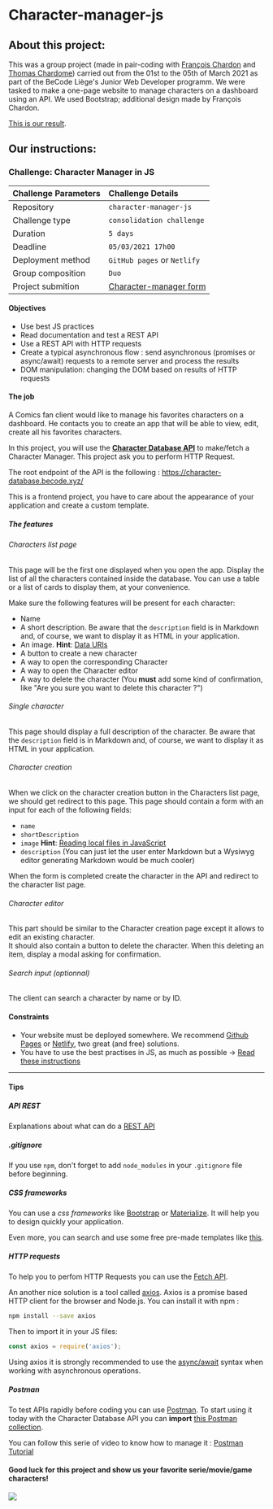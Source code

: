 # Character-manager-js

## About this project:
This was a group project (made in pair-coding with [François Chardon](https://github.com/ChardonFrancois) and [Thomas Chardome](https://github.com/ChardomeThomas)) carried out from the 01st to the 05th of March 2021 as part of the BeCode Liège's Junior Web Developer programm. We were tasked to make a one-page website to manage characters on a dashboard using an API. We used Bootstrap; additional design made by François Chardon.

[This is our result](https://charlottemoureau.github.io/character-manager-js/).

## Our instructions:

### Challenge: Character Manager in JS
| Challenge Parameters | Challenge Details           |
| :------------------- | :-------------------------- |
| Repository           | `character-manager-js`      |
| Challenge type       | `consolidation challenge`   |
| Duration             | `5 days`                    |
| Deadline             | `05/03/2021 17h00`          |
| Deployment method    | `GitHub pages` or `Netlify` |
| Group composition    | `Duo`                       |
| Project submition    | [Character-manager form]()  |

 

#### Objectives 

- Use best JS practices
- Read documentation and test a REST API
- Use a REST API with HTTP requests
- Create a typical asynchronous flow : send asynchronous (promises or async/await) requests to a remote server and process the results
- DOM manipulation: changing the DOM based on results of HTTP requests

#### The job

A Comics fan client would like to manage his favorites characters on a dashboard. He contacts you to create an app that will be able to view, edit, create all his favorites characters. 

In this project, you will use the [**Character Database API**](https://character-database.becode.xyz/) to make/fetch a Character Manager. This project ask you to perform HTTP Request.

The root endpoint of the API is the following : https://character-database.becode.xyz/
  
This is a frontend project, you have to care about the appearance of your application and create a custom template. 

##### The features

###### Characters list page

This page will be the first one displayed when you open the app. Display the list of all the characters contained inside the database. You can use a table or a list of cards to display them, at your convenience.

Make sure the following features will be present for each character:

* Name
* A short description. Be aware that the `description` field is in Markdown and, of course, we want to display it as HTML in your application.
* An image. **Hint**: [Data URIs](https://css-tricks.com/data-uris/)
* A button to create a new character
* A way to open the corresponding Character
* A way to open the Character editor
* A way to delete the character (You **must** add some kind of confirmation, like "Are you sure you want to delete this character ?")

###### Single character 

This page should display a full description of the character. Be aware that the `description` field is in Markdown and, of course, we want to display it as HTML in your application.

###### Character creation

When we click on the character creation button in the Characters list page, we should get redirect to this page. This page should contain a form with an input for each of the following fields:

* `name`
* `shortDescription`
* `image` **Hint**: [Reading local files in JavaScript](https://www.html5rocks.com/en/tutorials/file/dndfiles/)
* `description` (You can just let the user enter Markdown but a Wysiwyg editor generating Markdown would be much cooler)

When the form is completed create the character in the API and redirect to the character list page.

###### Character editor

This part should be similar to the Character creation page except it allows to edit an existing character.  
It should also contain a button to delete the character. When this deleting an item, display a modal asking for confirmation.

###### Search input (optionnal)

The client can search a character by name or by ID.


#### Constraints

* Your website must be deployed somewhere. We recommend [Github Pages](https://pages.github.com) or [Netlify](https://www.netlify.com), two great (and free) solutions.
* You have to use the best practises in JS, as much as possible -> [Read these instructions](jsbestpractises.md)

***


#### Tips

##### API REST

Explanations about what can do a [REST API](https://github.com/leny/klopedi/blob/master/rest/rest.md)

##### .gitignore

If you use `npm`, don't forget to add `node_modules` in your `.gitignore` file before beginning. 
 
##### CSS frameworks

You can use a *css frameworks* like [Bootstrap](https://getbootstrap.com/) or [Materialize](https://materializecss.com/). 
It will help you to design quickly your application. 

Even more, you can search and use some free pre-made templates like [this](https://github.com/startbootstrap/startbootstrap-heroic-features).  

##### HTTP requests

To help you to perfom HTTP Requests you can use the [Fetch API](https://developer.mozilla.org/en-US/docs/Web/API/Fetch_API).  

An another nice solution is a tool called [axios](https://github.com/axios/axios). Axios is a promise based HTTP client for the browser and Node.js.
You can install it with npm :

```bash
npm install --save axios
```

Then to import it in your JS files:

```javascript
const axios = require('axios');
```
Using axios it is strongly recommended to use the [async/await](https://javascript.info/async-await) syntax when working with asynchronous operations.

##### Postman

To test APIs rapidly before coding you can use [Postman](https://www.getpostman.com/). 
To start using it today with the Character Database API you can **import** [this Postman collection](https://static.becode.xyz/character-database/characters-database.postman_collection.json).

You can follow this serie of video to know how to manage it : [Postman Tutorial](https://www.youtube.com/watch?v=juldrxDrSH0&list=PLhW3qG5bs-L-oT0GenwPLcJAPD_SiFK3C&ab_channel=AutomationStepbyStep-RaghavPal)

#### Good luck for this project and show us your favorite serie/movie/game characters!

![](https://media.giphy.com/media/tliXLSkzfq2C4/giphy.gif)

